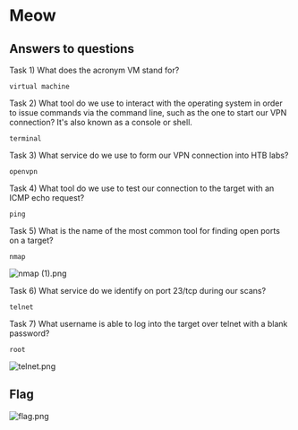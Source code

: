 # Meow

## Answers to questions

Task 1) What does the acronym VM stand for?

```text
virtual machine
```
Task 2) What tool do we use to interact with the operating system in order to issue commands via the command line, such as the one to start our VPN connection? It's also known as a console or shell.

```text
terminal
```

Task 3) What service do we use to form our VPN connection into HTB labs?

```text
openvpn
```

Task 4) What tool do we use to test our connection to the target with an ICMP echo request?

```text
ping
```

Task 5) What is the name of the most common tool for finding open ports on a target?

```text
nmap
```


![nmap (1).png](../../../../../_resources/nmap%20%281%29.png)


Task 6) What service do we identify on port 23/tcp during our scans?

```text
telnet
```

Task 7) What username is able to log into the target over telnet with a blank password?

```text
root
```


![telnet.png](../../../../../_resources/telnet.png)


## Flag


![flag.png](../../../../../_resources/flag.png)

